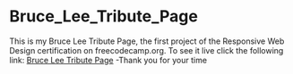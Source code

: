 # Bruce_Lee_Tribute_Page

This is my Bruce Lee Tribute Page, the first project of the Responsive Web Design certification on freecodecamp.org. 
To see it live click the following link: [Bruce Lee Tribute Page](https://edocsil99.github.io/Bruce_Lee_Tribute_Page/)
-Thank you for your time
